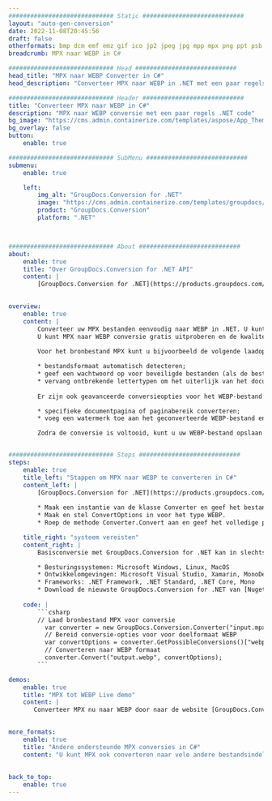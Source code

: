 ```yaml
---
############################# Static ############################
layout: "auto-gen-conversion"
date: 2022-11-08T20:45:56
draft: false
otherformats: bmp dcm emf emz gif ico jp2 jpeg jpg mpp mpx png ppt psb psd svg svgz tga tif tiff webp wmf wmz xer
breadcrumb: MPX naar WEBP in C#

############################# Head ############################
head_title: "MPX naar WEBP Converter in C#"
head_description: "Converteer MPX naar WEBP in .NET met een paar regels code. Gebruik de GroupDocs Document Conversion API om meer dan 160 bestandsformaten te converteren."

############################# Header ############################
title: "Converteer MPX naar WEBP in C#"
description: "MPX naar WEBP conversie met een paar regels .NET code"
bg_image: "https://cms.admin.containerize.com/templates/aspose/App_Themes/V3/images/bg/header1.png"
bg_overlay: false
button:
    enable: true

############################# SubMenu ############################
submenu:
    enable: true

    left:
        img_alt: "GroupDocs.Conversion for .NET"
        image: "https://cms.admin.containerize.com/templates/groupdocs/images/product-logos/90x90-noborder/groupdocs-conversion-net.png"
        product: "GroupDocs.Conversion"
        platform: ".NET"



############################# About ############################
about:
    enable: true
    title: "Over GroupDocs.Conversion for .NET API"
    content: |
        [GroupDocs.Conversion for .NET](https://products.groupdocs.com/conversion/net/) kan worden gebruikt om Microsoft Word, Excel, PowerPoint, PDF, Visio en andere formaten te converteren. GroupDocs.Conversion is een standalone API die geschikt is voor back-end en interne systemen waar hoge prestaties vereist zijn. Het is niet afhankelijk van software zoals Microsoft of Open Office.
    

overview:
    enable: true
    content: |
        Converteer uw MPX bestanden eenvoudig naar WEBP in .NET. U kunt slechts een paar C# coderegels gebruiken op elk platform naar keuze, zoals - Windows, Linux, macOS.
        U kunt MPX naar WEBP conversie gratis uitproberen en de kwaliteit van de conversieresultaten evalueren. Naast eenvoudige scenario's voor bestandsconversie kunt u meer geavanceerde opties proberen voor het laden van het bronbestand MPX en voor het opslaan van het WEBP-uitvoerresultaat. 
        
        Voor het bronbestand MPX kunt u bijvoorbeeld de volgende laadopties gebruiken:

        * bestandsformaat automatisch detecteren;
        * geef een wachtwoord op voor beveiligde bestanden (als de bestandsindeling dit ondersteunt);
        * vervang ontbrekende lettertypen om het uiterlijk van het document te behouden.
        
        Er zijn ook geavanceerde conversieopties voor het WEBP-bestand:

        * specifieke documentpagina of paginabereik converteren;
        * voeg een watermerk toe aan het geconverteerde WEBP-bestand en nog veel meer.

        Zodra de conversie is voltooid, kunt u uw WEBP-bestand opslaan in het lokale bestandspad of in opslag van derden, zoals FTP, Amazon S3, Google Drive, Dropbox enz. Let op: om MPX naar {{ te converteren) TO}} er is geen extra software nodig, zoals MS Office, Open Office, Adobe Acrobat Reader enz.


############################# Steps ############################
steps:
    enable: true
    title_left: "Stappen om MPX naar WEBP te converteren in C#"
    content_left: |
        [GroupDocs.Conversion for .NET](https://products.groupdocs.com/conversion/net/) maakt het gemakkelijk voor ontwikkelaars om een ​​MPX bestand naar WEBP te converteren met een paar regels code.
        
        * Maak een instantie van de klasse Converter en geef het bestand MPX het volledige pad
        * Maak en stel ConvertOptions in voor het type WEBP.
        * Roep de methode Converter.Convert aan en geef het volledige pad en formaat (WEBP) door als parameter

    title_right: "systeem vereisten"
    content_right: |
        Basisconversie met GroupDocs.Conversion for .NET kan in slechts een paar eenvoudige stappen worden gedaan. Onze API's worden ondersteund op alle belangrijke platforms en besturingssystemen. Voordat u de onderstaande code uitvoert, moet u ervoor zorgen dat de volgende vereisten op uw systeem zijn geïnstalleerd.

        * Besturingssystemen: Microsoft Windows, Linux, MacOS
        * Ontwikkelomgevingen: Microsoft Visual Studio, Xamarin, MonoDevelop
        * Frameworks: .NET Framework, .NET Standard, .NET Core, Mono
        * Download de nieuwste GroupDocs.Conversion for .NET van [Nuget](https://www.nuget.org/packages/groupdocs.conversion)
         
    code: |
        ```csharp    
        // Laad bronbestand MPX voor conversie
          var converter = new GroupDocs.Conversion.Converter("input.mpx");
          // Bereid conversie-opties voor voor doelformaat WEBP
          var convertOptions = converter.GetPossibleConversions()["webp"].ConvertOptions;
          // Converteren naar WEBP formaat
          converter.Convert("output.webp", convertOptions);
        ```

demos:
    enable: true
    title: "MPX tot WEBP Live demo"
    content: |
       Converteer MPX nu naar WEBP door naar de website [GroupDocs.Conversion App](https://products.groupdocs.app/conversion/family) te gaan. Online demo heeft de volgende voordelen:
          

more_formats:
    enable: true
    title: "Andere ondersteunde MPX conversies in C#"
    content: "U kunt MPX ook converteren naar vele andere bestandsindelingen. Zie de lijst hieronder."
       
       
back_to_top:
    enable: true
---
```

